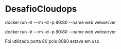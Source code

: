 # DesafioCloudops

docker run -it --rm -d -p 80:80 --name web webserver

docker run -it --rm -d -p 80:80 --name web webserver

Foi utilizado porta 80 pois 8080 estava em uso
